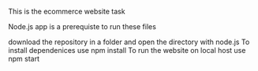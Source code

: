 This is the ecommerce website task

Node.js app is a prerequiste to run these files

download the repository in a folder and open the directory with node.js
To install dependenices use npm install
To run the website on local host use npm start
